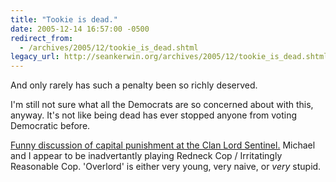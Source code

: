 ```yaml
---
title: "Tookie is dead."
date: 2005-12-14 16:57:00 -0500
redirect_from:
  - /archives/2005/12/tookie_is_dead.shtml
legacy_url: http://seankerwin.org/archives/2005/12/tookie_is_dead.shtml
---
```

<p>And only rarely has such a penalty been so richly deserved.</p>

<p>I'm still not sure what all the Democrats are so concerned about with this, anyway.  It's not like being dead has ever stopped anyone from voting Democratic before.</p>

<p><a href="http://www.vagilemind.com/clanlord/viewtopic.php?t=1964">Funny discussion of capital punishment at the Clan Lord Sentinel.</a>  Michael and I appear to be inadvertantly playing Redneck Cop / Irritatingly Reasonable Cop.  'Overlord' is either very young, very naive, or <i>very</i> stupid.</p>
